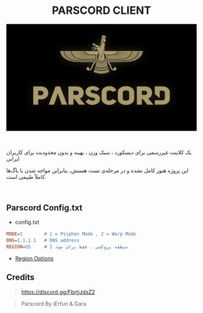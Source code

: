 <h1 align="center">PARSCORD CLIENT</h1>
<p align="center">
  <img src="assets/parscord.png" width="750"/>
</p>
<br>

یک کلاینت غیررسمی برای دیسکورد ، سبک وزن ، بهینه و بدون محدودیت برای کاربران ایرانی

این پروژه هنوز کامل نشده و در مرحله‌ی تست هستش، بنابراین مواجه شدن با باگ‌ها کاملاً طبیعی است.


<br>

## Parscord Config.txt
- config.txt
```ini
MODE=1        # 1 = Psiphon Mode , 2 = Warp Mode
DNS=1.1.1.1   # DNS address
REGION=US     # منطقه پروکسی ، فقط برای مود 1
```
- [Region Options](https://github.com/iErfun/Parscord/blob/main/assets/regions.md)

## Credits

> https://discord.gg/FbrtjJdsZ2

> Parscord By iErfun & Gara
